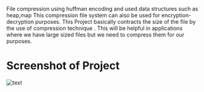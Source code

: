File compression using huffman encoding and used data structures such as heap,map
This compression file system can also be used for encryption-decryption purposes. This Project basically contracts the size of the file by the use of compression technique . This will be helpful in applications where we have large sized files but we need to compress them for our purposes. 

# Screenshot of Project
![text](https://github.com/JatinGoyal123/file_zipper/blob/main/img.png?raw=true)
